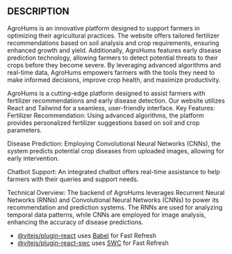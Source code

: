 ## DESCRIPTION ##
AgroHums is an innovative platform designed to support farmers in optimizing their agricultural practices. The website offers tailored fertilizer recommendations based on soil analysis and crop requirements, ensuring enhanced growth and yield. Additionally, AgroHums features early disease prediction technology, allowing farmers to detect potential threats to their crops before they become severe. By leveraging advanced algorithms and real-time data, AgroHums empowers farmers with the tools they need to make informed decisions, improve crop health, and maximize productivity.

AgroHums is a cutting-edge platform designed to assist farmers with fertilizer recommendations and early disease detection. Our website utilizes React and Tailwind for a seamless, user-friendly interface.
Key Features:
Fertilizer Recommendation: Using advanced algorithms, the platform provides personalized fertilizer suggestions based on soil and crop parameters.

Disease Prediction: Employing Convolutional Neural Networks (CNNs), the system predicts potential crop diseases from uploaded images, allowing for early intervention.

Chatbot Support: An integrated chatbot offers real-time assistance to help farmers with their queries and support needs.

Technical Overview:
The backend of AgroHums leverages Recurrent Neural Networks (RNNs) and Convolutional Neural Networks (CNNs) to power its recommendation and prediction systems. The RNNs are used for analyzing temporal data patterns, while CNNs are employed for image analysis, enhancing the accuracy of disease predictions.


- [@vitejs/plugin-react](https://github.com/vitejs/vite-plugin-react/blob/main/packages/plugin-react/README.md) uses [Babel](https://babeljs.io/) for Fast Refresh
- [@vitejs/plugin-react-swc](https://github.com/vitejs/vite-plugin-react-swc) uses [SWC](https://swc.rs/) for Fast Refresh
